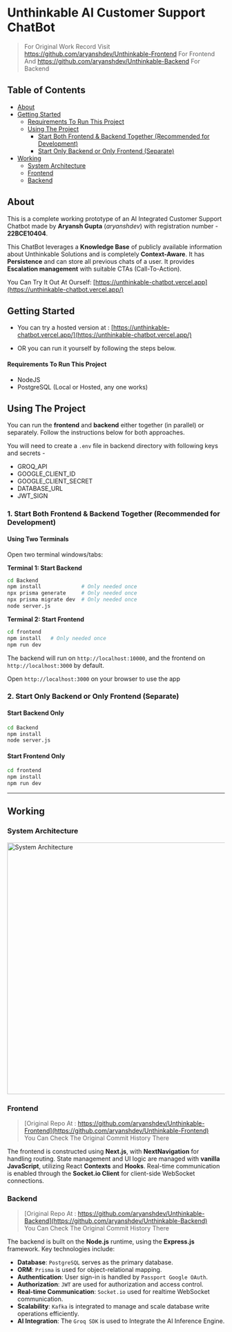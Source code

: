 # Unthinkable AI Customer Support ChatBot

> For Original Work Record Visit https://github.com/aryanshdev/Unthinkable-Frontend For Frontend And https://github.com/aryanshdev/Unthinkable-Backend For Backend
## Table of Contents

- [About](#about)
- [Getting Started](#getting-started)
	- [Requirements To Run This Project](#requirements-to-run-this-project)
	- [Using The Project](#using-the-project)
		- [Start Both Frontend & Backend Together (Recommended for Development)](#1-start-both-frontend--backend-together-recommended-for-development)
		- [Start Only Backend or Only Frontend (Separate)](#2-start-only-backend-or-only-frontend-separate)
- [Working](#working)
	- [System Architecture](#system-architecture)
	- [Frontend](#frontend)
	- [Backend](#backend)

## About

This is a complete working prototype of an AI Integrated Customer Support Chatbot made by **Aryansh Gupta** (_aryanshdev_) with registration number - **22BCE10404**.

This ChatBot leverages a **Knowledge Base** of publicly available information about Unthinkable Solutions and is completely **Context-Aware**. It has **Persistence** and can store all previous chats of a user. It provides **Escalation management** with suitable CTAs (Call-To-Action).

You Can Try It Out At Ourself: [https://unthinkable-chatbot.vercel.app](https://unthinkable-chatbot.vercel.app/)

## Getting Started

- You can try a hosted version at : [https://unthinkable-chatbot.vercel.app/](https://unthinkable-chatbot.vercel.app/)

- OR you can run it yourself by following the steps below.

#### Requirements To Run This Project

- NodeJS
- PostgreSQL (Local or Hosted, any one works)

## Using The Project

You can run the **frontend** and **backend** either together (in parallel) or separately. Follow the instructions below for both approaches.

You will need to create a `.env` file in backend directory with following keys and secrets -
- GROQ_API
- GOOGLE_CLIENT_ID
- GOOGLE_CLIENT_SECRET
- DATABASE_URL
- JWT_SIGN

### 1. Start Both Frontend & Backend Together (Recommended for Development)

#### Using Two Terminals

Open two terminal windows/tabs:

**Terminal 1: Start Backend**

```bash
cd Backend
npm install             # Only needed once
npx prisma generate     # Only needed once
npx prisma migrate dev  # Only needed once
node server.js
```

**Terminal 2: Start Frontend**

```bash
cd frontend
npm install   # Only needed once
npm run dev
```

The backend will run on `http://localhost:10000`, and the frontend on `http://localhost:3000` by default.

Open `http://localhost:3000` on your browser to use the app

### 2. Start Only Backend or Only Frontend (Separate)

#### Start Backend Only

```bash
cd Backend
npm install
node server.js
```

#### Start Frontend Only

```bash
cd frontend
npm install
npm run dev
```

---

## Working

### System Architecture

<img width="1920" height="583" alt="System Architecture" src="https://github.com/user-attachments/assets/40d20789-93c0-4da5-b6f2-d1fe23bcdd6e" />


### Frontend

> [Original Repo At : https://github.com/aryanshdev/Unthinkable-Frontend](https://github.com/aryanshdev/Unthinkable-Frontend) <br> You Can Check The Original Commit History There

The frontend is constructed using **Next.js**, with **NextNavigation** for handling routing. State management and UI logic are managed with **vanilla JavaScript**, utilizing React **Contexts** and **Hooks**. Real-time communication is enabled through the **Socket.io Client** for client-side WebSocket connections.

### Backend

> [Original Repo At : https://github.com/aryanshdev/Unthinkable-Backend](https://github.com/aryanshdev/Unthinkable-Backend) <br> You Can Check The Original Commit History There

The backend is built on the **Node.js** runtime, using the **Express.js** framework. Key technologies include:

- **Database**: `PostgreSQL` serves as the primary database.
- **ORM**: `Prisma` is used for object-relational mapping.
- **Authentication**: User sign-in is handled by `Passport Google OAuth`.
- **Authorization**: `JWT` are used for authorization and access control.
- **Real-time Communication**: `Socket.io` used for realtime WebSocket communication.
- **Scalability**: `Kafka` is integrated to manage and scale database write operations efficiently.
- **AI Integration**: The `Groq SDK` is used to Integrate the AI Inference Engine.

